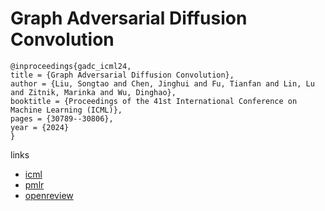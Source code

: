 # Graph Adversarial Diffusion Convolution

```
@inproceedings{gadc_icml24,
title = {Graph Adversarial Diffusion Convolution},
author = {Liu, Songtao and Chen, Jinghui and Fu, Tianfan and Lin, Lu and Zitnik, Marinka and Wu, Dinghao},
booktitle = {Proceedings of the 41st International Conference on Machine Learning (ICML)},
pages = {30789--30806},
year = {2024}
}
```

links
- [icml](https://icml.cc/Conferences/2024/Schedule?showEvent=34432)
- [pmlr](https://proceedings.mlr.press/v235/liu24h.html)
- [openreview](https://openreview.net/forum?id=ICvWruTEDH)
